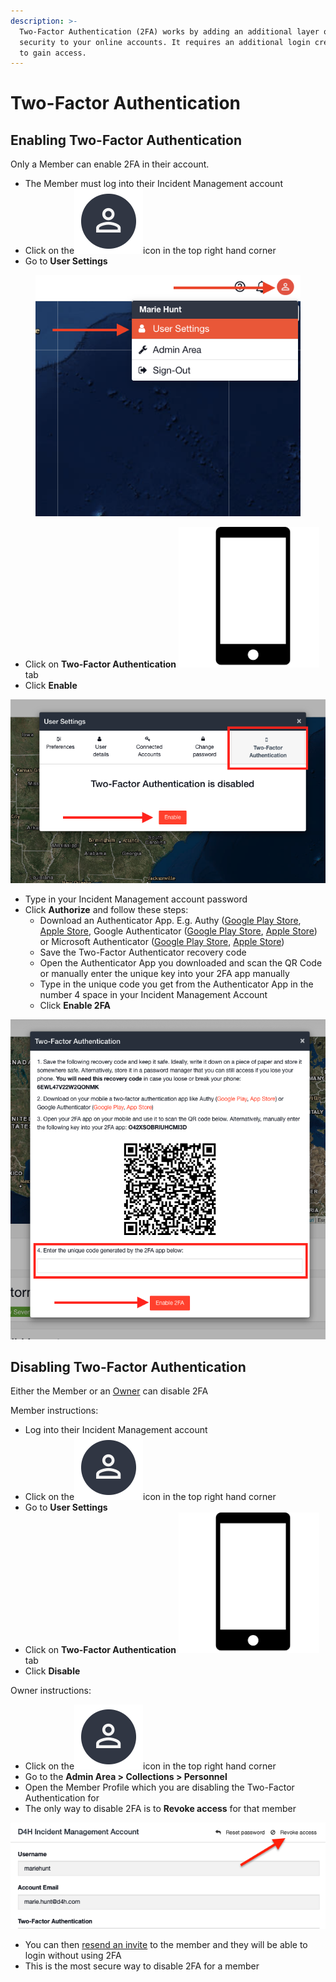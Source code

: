 ```yaml
---
description: >-
  Two-Factor Authentication (2FA) works by adding an additional layer of
  security to your online accounts. It requires an additional login credential,
  to gain access.
---
```


# Two-Factor Authentication

## Enabl**ing** Two-Factor Authentication

Only a Member can enable 2FA in their account.&#x20;

* The Member must log into their Incident Management account
* Click on the<img src="../../.gitbook/assets/User Icon" alt="" data-size="line">icon in the top right hand corner
* Go to **User Settings**

<figure><img src="../../.gitbook/assets/Screen Shot 2022-10-12 at 12.56.13 PM.png" alt=""><figcaption></figcaption></figure>

* Click on **Two-Factor Authentication** <img src="../../.gitbook/assets/cell phone.png" alt="" data-size="line">tab
* Click **Enable**

![](<../../.gitbook/assets/Screen Shot 2022-03-21 at 4.34.31 PM.png>)

* Type in your Incident Management account password
* Click **Authorize** and follow these steps:
  * Download an Authenticator App. E.g. Authy ([Google Play Store](https://play.google.com/store/apps/details?id=com.authy.authy), [Apple Store](https://itunes.apple.com/ie/app/authy/id494168017), Google Authenticator ([Google Play Store](https://play.google.com/store/apps/details?id=com.google.android.apps.authenticator2), [Apple Store](https://itunes.apple.com/ie/app/google-authenticator/id388497605)) or Microsoft Authenticator ([Google Play Store](https://play.google.com/store/apps/details?id=com.azure.authenticator), [Apple Store](https://apps.apple.com/us/app/microsoft-authenticator/id983156458))
  * Save the Two-Factor Authenticator recovery code
  * Open the Authenticator App you downloaded and scan the QR Code or manually enter the unique key into your 2FA app manually
  * Type in the unique code you get from the Authenticator App in the number 4 space in your Incident Management Account
  * Click **Enable 2FA**

![](<../../.gitbook/assets/Screen Shot 2022-03-29 at 9.36.32 AM.png>)

## Disabling Two-Factor Authentication

Either the Member or an [Owner](../../user-access/permissions/) can disable 2FA

Member instructions:

* Log into their Incident Management account
* Click on the<img src="../../.gitbook/assets/User Icon" alt="" data-size="line">icon in the top right hand corner
* Go to **User Settings**
* Click on **Two-Factor Authentication** <img src="../../.gitbook/assets/cell phone.png" alt="" data-size="line">tab
* Click **Disable**

Owner instructions:

* Click on the<img src="../../.gitbook/assets/User Icon" alt="" data-size="line">icon in the top right hand corner
* Go to the **Admin Area > Collections > Personnel**
* Open the Member Profile which you are disabling the Two-Factor Authentication for
* The only way to disable 2FA is to **Revoke access** for that member

![](<../../.gitbook/assets/Screenshot 2022-03-24 at 12.05.29 1.png>)

* &#x20;You can then [resend an invite](https://support.d4h.com/incident-management/personnel/adding-personnel-in-collections) to the member and they will be able to login without using 2FA
* This is the most secure way to disable 2FA for a member
